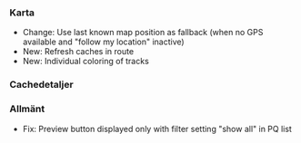 ### Karta
- Change: Use last known map position as fallback (when no GPS available and "follow my location" inactive)
- New: Refresh caches in route
- New: Individual coloring of tracks

### Cachedetaljer

### Allmänt
- Fix: Preview button displayed only with filter setting "show all" in PQ list
